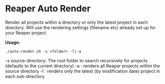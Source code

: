 # Reaper Auto Render

Render all projects within a directory or only the latest project in each directory. Will use the rendering settings (filename etc) already set up for your Reaper project.

**Usage:**

`./auto-render.sh -s <folder> -l|-a`

-s source-directory: The root folder to search recursively for projects (defaults to the current directory)
-a : renders all Reaper projects within the source directory
-l : renders only the latest (by modification date) project in each sub-directory